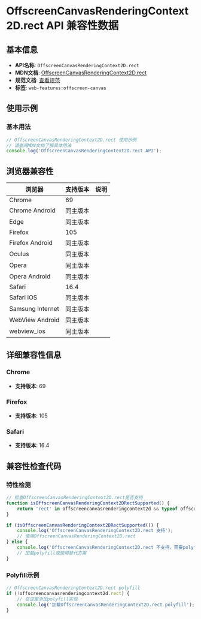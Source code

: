 # OffscreenCanvasRenderingContext2D.rect API 兼容性数据

## 基本信息

- **API名称**: `OffscreenCanvasRenderingContext2D.rect`
- **MDN文档**: [OffscreenCanvasRenderingContext2D.rect](https://developer.mozilla.org/docs/Web/API/CanvasRenderingContext2D/rect)
- **规范文档**: [查看规范](https://html.spec.whatwg.org/multipage/canvas.html#dom-context-2d-rect-dev)
- **标签**: `web-features:offscreen-canvas`

## 使用示例

### 基本用法

```javascript
// OffscreenCanvasRenderingContext2D.rect 使用示例
// 请查阅MDN文档了解具体用法
console.log('OffscreenCanvasRenderingContext2D.rect API');
```

## 浏览器兼容性

| 浏览器 | 支持版本 | 说明 |
|--------|----------|------|
| Chrome | 69 |  |
| Chrome Android | 同主版本 |  |
| Edge | 同主版本 |  |
| Firefox | 105 |  |
| Firefox Android | 同主版本 |  |
| Oculus | 同主版本 |  |
| Opera | 同主版本 |  |
| Opera Android | 同主版本 |  |
| Safari | 16.4 |  |
| Safari iOS | 同主版本 |  |
| Samsung Internet | 同主版本 |  |
| WebView Android | 同主版本 |  |
| webview_ios | 同主版本 |  |

## 详细兼容性信息

### Chrome

- **支持版本**: 69

### Firefox

- **支持版本**: 105

### Safari

- **支持版本**: 16.4

## 兼容性检查代码

### 特性检测

```javascript
// 检查OffscreenCanvasRenderingContext2D.rect是否支持
function isOffscreenCanvasRenderingContext2DRectSupported() {
    return 'rect' in offscreencanvasrenderingcontext2d && typeof offscreencanvasrenderingcontext2d.rect === 'function';
}

if (isOffscreenCanvasRenderingContext2DRectSupported()) {
    console.log('OffscreenCanvasRenderingContext2D.rect 支持');
    // 使用OffscreenCanvasRenderingContext2D.rect
} else {
    console.log('OffscreenCanvasRenderingContext2D.rect 不支持，需要polyfill');
    // 加载polyfill或使用替代方案
}
```

### Polyfill示例

```javascript
// OffscreenCanvasRenderingContext2D.rect polyfill
if (!offscreencanvasrenderingcontext2d.rect) {
    // 在这里添加polyfill实现
    console.log('加载OffscreenCanvasRenderingContext2D.rect polyfill');
}
```

